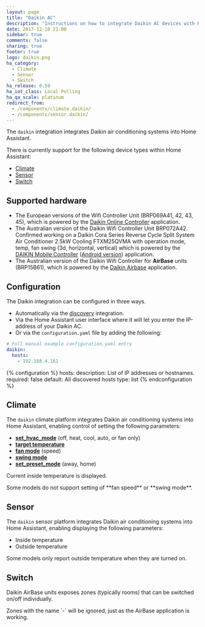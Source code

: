 ```yaml
---
layout: page
title: "Daikin AC"
description: "Instructions on how to integrate Daikin AC devices with Home Assistant."
date: 2017-12-10 21:00
sidebar: true
comments: false
sharing: true
footer: true
logo: daikin.png
ha_category:
  - Climate
  - Sensor
  - Switch
ha_release: 0.59
ha_iot_class: Local Polling
ha_qa_scale: platinum
redirect_from:
  - /components/climate.daikin/
  - /components/sensor.daikin/
---
```


The `daikin` integration integrates Daikin air conditioning systems into Home Assistant.

There is currently support for the following device types within Home Assistant:

- [Climate](#climate)
- [Sensor](#sensor)
- [Switch](#switch)

## Supported hardware

- The European versions of the Wifi Controller Unit (BRP069A41, 42, 43, 45), which is powered by the [Daikin Online Controller](https://play.google.com/store/apps/details?id=eu.daikin.remoapp) application.
- The Australian version of the Daikin Wifi Controller Unit BRP072A42. Confirmed working on a Daikin Cora Series Reverse Cycle Split System Air Conditioner 2.5kW Cooling FTXM25QVMA with operation mode, temp, fan swing (3d, horizontal, vertical) which is powered by the [DAIKIN Mobile Controller](https://itunes.apple.com/au/app/daikin-mobile-controller/id917168708?mt=8) ([Android version](https://play.google.com/store/apps/details?id=eu.daikin.remoapp)) application.
- The Australian version of the Daikin Wifi Controller for **AirBase** units (BRP15B61), which is powered by the [Daikin Airbase](https://play.google.com/store/apps/details?id=au.com.daikin.airbase) application.

## Configuration

The Daikin integration can be configured in three ways. 

- Automatically via the [discovery]({{site_root}}/components/discovery/) integration.
- Via the Home Assistant user interface where it will let you enter the IP-address of your Daikin AC.
- Or via the `configuration.yaml` file by adding the following:

```yaml
# Full manual example configuration.yaml entry
daikin:
  hosts:
    - 192.168.4.161
```

{% configuration %}
hosts:
  description: List of IP addresses or hostnames.
  required: false
  default: All discovered hosts
  type: list
{% endconfiguration %}

## Climate

The `daikin` climate platform integrates Daikin air conditioning systems into Home Assistant, enabling control of setting the following parameters:

- [**set_hvac_mode**](/components/climate/#service-climateset_hvac_mode) (off, heat, cool, auto, or fan only)
- [**target temperature**](https://www.home-assistant.io/components/climate#service-climateset_temperature)
- [**fan mode**](https://www.home-assistant.io/components/climate#service-climateset_fan_mode) (speed)
- [**swing mode**](https://www.home-assistant.io/components/climate#service-climateset_swing_mode)
- [**set_preset_mode**](https://www.home-assistant.io/components/climate#service-climateset_away_mode) (away, home)

Current inside temperature is displayed.

<p class='note'>
Some models do not support setting of **fan speed** or **swing mode**.
</p>

## Sensor

The `daikin` sensor platform integrates Daikin air conditioning systems into Home Assistant, enabling displaying the following parameters:

- Inside temperature
- Outside temperature

<p class='note'>
Some models only report outside temperature when they are turned on.
</p>

## Switch

Daikin AirBase units exposes zones (typically rooms) that can be switched on/off individually.

<p class='note'>
Zones with the name `-` will be ignored, just as the AirBase application is working.
</p>

